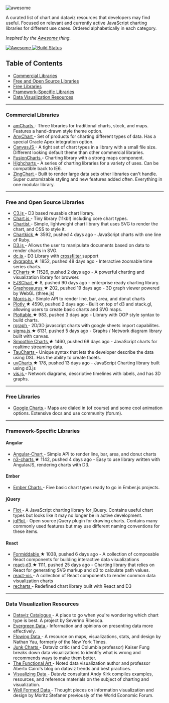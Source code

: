 <p>
 <img alt="awesome" src="https://cdn.rawgit.com/zingchart/awesome-charting/media/assets/awesome-charting.svg"/>
</p>
<p>
 A curated list of chart and dataviz resources that developers may find useful. Focused on relevant and currently active JavaScript charting libraries for different use cases. Ordered alphabetically in each category.
</p>
<p>
 <em>
  Inspired by the
  <a href="https://github.com/sindresorhus/awesome">
   Awesome
  </a>
  thing.
 </em>
</p>
<p>
 <a href="https://github.com/sindresorhus/awesome">
  <img alt="Awesome" src="https://cdn.rawgit.com/sindresorhus/awesome/d7305f38d29fed78fa85652e3a63e154dd8e8829/media/badge.svg"/>
 </a>
 <a href="https://travis-ci.org/zingchart/awesome-charting">
  <img alt="Build Status" src="https://travis-ci.org/zingchart/awesome-charting.svg?branch=master"/>
 </a>
</p>
<h2>
 Table of Contents
</h2>
<ul>
 <li>
  <a href="#commercial-libraries">
   Commercial Libraries
  </a>
 </li>
 <li>
  <a href="#free-and-open-source-libraries">
   Free and Open Source Libraries
  </a>
 </li>
 <li>
  <a href="#free-libraries">
   Free Libraries
  </a>
 </li>
 <li>
  <a href="#framework-specific-libraries">
   Framework-Specific Libraries
  </a>
 </li>
 <li>
  <a href="#data-visualization-resources">
   Data Visualization Resources
  </a>
 </li>
</ul>
<hr/>
<h3>
 Commercial Libraries
</h3>
<ul>
 <li>
  <a href="https://www.amcharts.com/">
   amCharts
  </a>
  - Three libraries for traditional charts, stock, and maps. Features a hand-drawn style theme option.
 </li>
 <li>
  <a href="http://www.anychart.com/">
   AnyChart
  </a>
  - Set of products for charting different types of data. Has a special Oracle Apex integration option.
 </li>
 <li>
  <a href="http://canvasjs.com/">
   CanvasJS
  </a>
  - A tight set of chart types in a library with a small file size. Different looking default theme than other commercial libraries.
 </li>
 <li>
  <a href="http://www.fusioncharts.com/">
   FusionCharts
  </a>
  - Charting library with a strong maps component.
 </li>
 <li>
  <a href="http://www.highcharts.com/">
   Highcharts
  </a>
  - A series of charting libraries for a variety of uses. Can be compatible back to IE6.
 </li>
 <li>
  <a href="http://www.zingchart.com">
   ZingChart
  </a>
  - Built to render large data sets other libraries can't handle. Super customizable styling and new features added often. Everything in one modular library.
 </li>
</ul>
<hr/>
<h3>
 Free and Open Source Libraries
</h3>
<ul>
 <li>
  <a href="http://c3js.org/">
   C3.js
  </a>
  - D3 based reusable chart library.
 </li>
 <li>
  <a href="http://www.chartjs.org/">
   Chart.js
  </a>
  - Tiny library (11kb!) including core chart types.
 </li>
 <li>
  <a href="https://gionkunz.github.io/chartist-js/">
   Chartist
  </a>
  - Simple, lightweight chart library that uses SVG to render the chart, and CSS to style it.
 </li>
 <li>
  <a href="https://github.com/ankane/chartkick">
   Chartkick
  </a>
  <span>
   &#9733 3592, pushed 4 days ago
  </span>
  - JavaScript charts with one line of Ruby.
 </li>
 <li>
  <a href="https://d3js.org/">
   D3.js
  </a>
  - Allows the user to manipulate documents based on data to render charts in SVG.
 </li>
 <li>
  <a href="https://dc-js.github.io/dc.js/">
   dc.js
  </a>
  - D3 Library with
  <a href="http://square.github.io/crossfilter/">
   crossfilter
  </a>
  support
 </li>
 <li>
  <a href="https://github.com/danvk/dygraphs">
   dygraphs
  </a>
  <span>
   &#9733 1852, pushed 48 days ago
  </span>
  - Interactive zoomable time series charts.
 </li>
 <li>
  <a href="https://github.com/ecomfe/echarts">
   ECharts
  </a>
  <span>
   &#9733 11526, pushed 2 days ago
  </span>
  - A powerful charting and visualization library for browser.
 </li>
 <li>
  <a href="https://github.com/EmpriseCorporation/EJSCharts">
   EJSChart
  </a>
  <span>
   &#9733 8, pushed 90 days ago
  </span>
  - enterprise ready charting library.
 </li>
 <li>
  <a href="https://github.com/frewsxcv/graphosaurus">
   Graphosaurus
  </a>
  <span>
   &#9733 202, pushed 19 days ago
  </span>
  - 3D graph viewer powered by WebGL (three.js)
 </li>
 <li>
  <a href="http://morrisjs.github.io/morris.js">
   Morris.js
  </a>
  - Simple API to render line, bar, area, and donut charts
 </li>
 <li>
  <a href="https://github.com/plotly/plotly.js">
   Plotly
  </a>
  <span>
   &#9733 4590, pushed 2 days ago
  </span>
  - Built on top of d3 and stack.gl, allowing users to create basic charts and SVG maps.
 </li>
 <li>
  <a href="https://github.com/palantir/plottable">
   Plottable
  </a>
  <span>
   &#9733 983, pushed 3 days ago
  </span>
  - Library with OOP style syntax to build charts.
 </li>
 <li>
  <a href="http://www.rgraph.net/">
   rgraph
  </a>
  - 2D/3D javascript charts with google sheets import capabilites.
 </li>
 <li>
  <a href="https://github.com/jacomyal/sigma.js">
   sigma.js
  </a>
  <span>
   &#9733 6131, pushed 5 days ago
  </span>
  - Graphs / Network diagram library built with canvas.
 </li>
 <li>
  <a href="https://github.com/joewalnes/smoothie">
   Smoothie Charts
  </a>
  <span>
   &#9733 1460, pushed 68 days ago
  </span>
  - JavaScript charts for realtime streaming data.
 </li>
 <li>
  <a href="https://www.taucharts.com/">
   TauCharts
  </a>
  - Unique syntax that lets the developer describe the data using DSL. Has the ability to create facets.
 </li>
 <li>
  <a href="https://github.com/imaginea/uvCharts">
   uvCharts
  </a>
  <span>
   &#9733 178, pushed 13 days ago
  </span>
  - JavaScript Charting library built using d3.js
 </li>
 <li>
  <a href="http://visjs.org/">
   vis.js
  </a>
  - Network diagrams, descriptive timelines with labels, and has 3D graphs.
 </li>
</ul>
<hr/>
<h3>
 Free Libraries
</h3>
<ul>
 <li>
  <a href="https://developers.google.com/chart/">
   Google Charts
  </a>
  - Maps are dialed in (of course) and some cool animation options. Extensive docs and use community (forum).
 </li>
</ul>
<hr/>
<h3>
 Framework-Specific Libraries
</h3>
<h4>
 Angular
</h4>
<ul>
 <li>
  <a href="http://jtblin.github.io/angular-chart.js">
   Angular-Chart
  </a>
  - Simple API to render line, bar, area, and donut charts
 </li>
 <li>
  <a href="https://github.com/n3-charts/line-chart">
   n3-charts
  </a>
  <span>
   &#9733 1142, pushed 4 days ago
  </span>
  - Easy to use library written with AngularJS, rendering charts with D3.
 </li>
</ul>
<h4>
 Ember
</h4>
<ul>
 <li>
  <a href="http://addepar.github.io/ember-charts/#/overview">
   Ember Charts
  </a>
  - Five basic chart types ready to go in Ember.js projects.
 </li>
</ul>
<h4>
 jQuery
</h4>
<ul>
 <li>
  <a href="http://www.flotcharts.org/">
   Flot
  </a>
  - A JavaScript charting library for jQuery. Contains useful chart types but looks like it may no longer be in active development.
 </li>
 <li>
  <a href="http://www.jqplot.com">
   jqPlot
  </a>
  - Open source jQuery plugin for drawing charts. Contains many commonly used features but may use different naming conventions for these items.
 </li>
</ul>
<h4>
 React
</h4>
<ul>
 <li>
  <a href="https://github.com/FormidableLabs/victory">
   Formiddable
  </a>
  <span>
   &#9733 1038, pushed 6 days ago
  </span>
  - A collection of composable React components for building interactive data visualizations
 </li>
 <li>
  <a href="https://github.com/esbullington/react-d3">
   react-d3
  </a>
  <span>
   &#9733 1111, pushed 25 days ago
  </span>
  - Charting library that relies on React for generating SVG markup and d3 to calculate path values.
 </li>
 <li>
  <a href="https://github.com/uber-common/react-vis">
   react-vis
  </a>
  - A collection of React components to render common data visualization charts
 </li>
 <li>
  <a href="http://recharts.org">
   recharts
  </a>
  - Redefined chart library built with React and D3
 </li>
</ul>
<hr/>
<h3>
 Data Visualization Resources
</h3>
<ul>
 <li>
  <a href="http://datavizcatalogue.com">
   Dataviz Catalogue
  </a>
  - A place to go when you're wondering which chart type is best. A project by Severino Ribecca.
 </li>
 <li>
  <a href="http://stephanieevergreen.com">
   Evergreen Data
  </a>
  - Information and opinions on presenting data more effectively.
 </li>
 <li>
  <a href="http://flowingdata.com">
   Flowing Data
  </a>
  - A resource on maps, visualizations, stats, and design by Nathan Yau, formerly of the New York Times.
 </li>
 <li>
  <a href="http://junkcharts.typepad.com">
   Junk Charts
  </a>
  - Dataviz critic (and Columbia professor) Kaiser Fung breaks down data visualizations to identify what is wrong and recommends ways to make them better.
 </li>
 <li>
  <a href="http://www.thefunctionalart.com">
   The Functional Art
  </a>
  - Noted data visualization author and professor Aberto Cairo's blog on dataviz trends and best practices.
 </li>
 <li>
  <a href="http://www.visualisingdata.com">
   Visualizing Data
  </a>
  - Dataviz consultant Andy Kirk compiles examples, resources, and reference materials on the subject of charting and visualization.
 </li>
 <li>
  <a href="http://well-formed-data.net/archives/1210/little-boxes">
   Well Formed Data
  </a>
  - Thought pieces on information visualization and design by Moritz Stefaner previously of the World Economic Forum.
 </li>
</ul>
